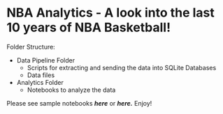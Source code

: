 # NBA Analytics - A look into the last 10 years of NBA Basketball!

Folder Structure:
  * Data Pipeline Folder
      * Scripts for extracting and sending the data into SQLite Databases 
      * Data files
  * Analytics Folder
      * Notebooks to analyze the data
 
Please see sample notebooks ***here*** or ***here.*** Enjoy!
